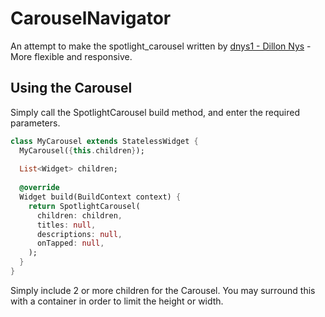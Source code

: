 # CarouselNavigator

An attempt to make the spotlight_carousel written by [dnys1 - Dillon Nys](SpotlightCarousel) - More flexible and responsive.

## Using the Carousel
Simply call the SpotlightCarousel build method, and enter the required parameters.

```dart
class MyCarousel extends StatelessWidget {
  MyCarousel({this.children});
  
  List<Widget> children;
  
  @override
  Widget build(BuildContext context) {
    return SpotlightCarousel(
      children: children,
      titles: null,
      descriptions: null,
      onTapped: null,
    );
  }
}
```

Simply include 2 or more children for the Carousel. You may surround this with a container in order to limit the height or width.